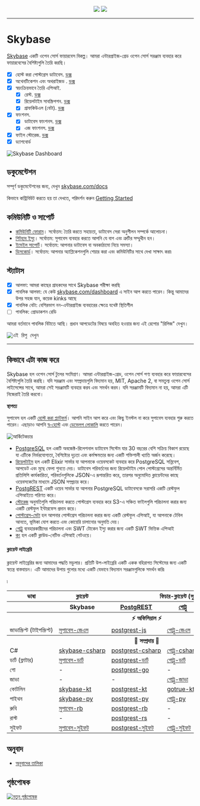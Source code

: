 <p align="center">
<img src="https://user-images.githubusercontent.com/8291514/213727234-cda046d6-28c6-491a-b284-b86c5cede25d.png#gh-light-mode-only">
<img src="https://user-images.githubusercontent.com/8291514/213727225-56186826-bee8-43b5-9b15-86e839d89393.png#gh-dark-mode-only">
</p>

---

# Skybase

[Skybase](https://skybase.com) একটি ওপেন সোর্স ফায়ারবেস বিকল্প। আমরা এন্টারপ্রাইজ-গ্রেড ওপেন সোর্স সরঞ্জাম ব্যবহার করে ফায়ারবেসের বৈশিষ্ট্যগুলি তৈরি করছি।

- [x] হোস্ট করা পোস্টগ্রেস ডাটাবেস. [ডক্স](https://skybase.com/docs/guides/database)
- [x] অথেনটিকেশন এবং অথরাইজড . [ডক্স](https://skybase.com/docs/guides/auth)
- [x] স্বয়ংক্রিয়ভাবে তৈরি এপিআই.
  - [x] রেস্ট. [ডক্স](https://skybase.com/docs/guides/api#rest-api-overview)
  - [x] রিয়েলটাইম সাবস্ক্রিপশন. [ডক্স](https://skybase.com/docs/guides/api#realtime-api-overview)
  - [x] গ্রাফকিউএল (বেটা). [ডক্স](https://skybase.com/docs/guides/api#graphql-api-overview)
- [x] ফাংশনস.
  - [x] ডাটাবেস ফাংশনস. [ডক্স](https://skybase.com/docs/guides/database/functions)
  - [x] এজ ফাংশনস. [ডক্স](https://skybase.com/docs/guides/functions)
- [x] ফাইল স্টোরেজ. [ডক্স](https://skybase.com/docs/guides/storage)
- [x] ড্যাশবোর্ড

![Skybase Dashboard](https://raw.githubusercontent.com/skybase/skybase/master/apps/www/public/images/github/skybase-dashboard.png)

## ডকুমেন্টেশন

সম্পূর্ণ ডকুমেন্টেশনের জন্য, দেখুন [skybase.com/docs](https://skybase.com/docs)

কিভাবে কন্ট্রিবিউট করতে হয় তা দেখতে, পরিদর্শন করুন [Getting Started](../DEVELOPERS.md)

## কমিউনিটি ও সাপোর্ট

- [কমিউনিটি ফোরাম](https://github.com/skybase/skybase/discussions)। সর্বোত্তম: তৈরি করতে সহায়তা, ডাটাবেস সেরা অনুশীলন সম্পর্কে আলোচনা।
- [গিটহাব ইস্যু](https://github.com/skybase/skybase/issues)। সর্বোত্তম: সুপাবেস ব্যবহার করতে আপনি যে বাগ এবং ত্রুটির সম্মুখীন হন।
- [ইমেইল সাপোর্ট](https://skybase.com/docs/support#business-support)। সর্বোত্তম: আপনার ডাটাবেস বা অবকাঠামো নিয়ে সমস্যা।
- [ডিসকোর্ড](https://discord.skybase.com)। সর্বোত্তম: আপনার অ্যাপ্লিকেশনগুলি শেয়ার করা এবং কমিউনিটির সাথে দেখা সাক্ষাৎ করা৷

## স্ট্যাটাস

- [x] আলফা: আমরা কাছের গ্রাহকদের সাথে Skybase পরীক্ষা করছি
- [x] পাবলিক আলফা: যে কেউ [skybase.com/dashboard](https://skybase.com/dashboard) এ সাইন আপ করতে পারেন। কিন্তু আমাদের উপর সহজ যান, কয়েক kinks আছে
- [x] পাবলিক বেটা: বেশিরভাগ নন-এন্টারপ্রাইজ ব্যবহারের ক্ষেত্রে যথেষ্ট স্থিতিশীল
- [ ] পাবলিক: প্রোডাকশন রেডি

আমরা বর্তমানে পাবলিক বিটাতে আছি। প্রধান আপডেটের বিষয়ে অবহিত হওয়ার জন্য এই রেপোর "রিলিজ" দেখুন।

<kbd><img src="https://raw.githubusercontent.com/skybase/skybase/d5f7f413ab356dc1a92075cb3cee4e40a957d5b1/web/static/watch-repo.gif" alt="এই রিপু দেখুন"/></kbd>

---

## কিভাবে এটা কাজ করে

Skybase হল ওপেন সোর্স টুলের সংমিশ্রণ। আমরা এন্টারপ্রাইজ-গ্রেড, ওপেন সোর্স পণ্য ব্যবহার করে ফায়ারবেসের বৈশিষ্ট্যগুলি তৈরি করছি। যদি সরঞ্জাম এবং সম্প্রদায়গুলি বিদ্যমান হয়, MIT, Apache 2, বা সমতুল্য ওপেন সোর্স লাইসেন্সের সাথে, আমরা সেই সরঞ্জামটি ব্যবহার করব এবং সমর্থন করব। যদি সরঞ্জামটি বিদ্যমান না হয়, আমরা এটি নিজেরাই তৈরি করবো।

**স্থাপত্য**

সুপাবেস হল একটি [হোস্ট করা প্ল্যাটফর্ম](https://skybase.com/dashboard)। আপনি সাইন আপ করে এবং কিছু ইনস্টল না করে সুপাবেস ব্যবহার শুরু করতে পারেন।
এছাড়াও আপনি [স্ব-হোস্ট](https://skybase.com/docs/guides/hosting/overview) এবং [ডেভেলপ লোকালি](https://skybase.com/docs/guides/local-development) করতে পারেন।

![আর্কিটেকচার](https://github.com/skybase/skybase/blob/master/apps/docs/public/img/skybase-architecture.svg)

- [PostgreSQL](https://www.postgresql.org/) হল একটি অবজেক্ট-রিলেশনাল ডাটাবেস সিস্টেম যার 30 বছরের বেশি সক্রিয় বিকাশ রয়েছে যা এটিকে নির্ভরযোগ্যতা, বৈশিষ্ট্যের দৃঢ়তা এবং কর্মক্ষমতার জন্য একটি শক্তিশালী খ্যাতি অর্জন করেছে।
- [রিয়েলটাইম](https://github.com/skybase/realtime) হল একটি Elixir সার্ভার যা আপনাকে ওয়েবসকেট ব্যবহার করে PostgreSQL সন্নিবেশ, আপডেট এবং মুছে ফেলা শুনতে দেয়। ডাটাবেস পরিবর্তনের জন্য রিয়েলটাইম পোল পোস্টগ্রেসের অন্তর্নির্মিত প্রতিলিপি কার্যকারিতা, পরিবর্তনগুলিকে JSON-এ রূপান্তরিত করে, তারপর অনুমোদিত ক্লায়েন্টদের কাছে ওয়েবসকেটের মাধ্যমে JSON সম্প্রচার করে।
- [PostgREST](http://postgrest.org/) একটি ওয়েব সার্ভার যা আপনার PostgreSQL ডাটাবেসকে সরাসরি একটি রেস্টফুল এপিআইতে পরিণত করে।
- [স্টোরেজ](https://github.com/skybase/storage-api) অনুমতিগুলি পরিচালনা করতে পোস্টগ্রেস ব্যবহার করে S3-এ সঞ্চিত ফাইলগুলি পরিচালনা করার জন্য একটি রেস্টফুল ইন্টারফেস প্রদান করে।
- [পোস্টগ্রেস-মেটা](https://github.com/skybase/postgres-meta) হল আপনার পোস্টগ্রেস পরিচালনা করার জন্য একটি রেস্টফুল এপিআই, যা আপনাকে টেবিল আনতে, ভূমিকা যোগ করতে এবং কোয়েরি চালানোর অনুমতি দেয়।
- [গোট্রু](https://github.com/netlify/gotrue) ব্যবহারকারীদের পরিচালনা এবং SWT টোকেন ইস্যু করার জন্য একটি SWT ভিত্তিক এপিআই
- [কং](https://github.com/Kong/kong) হল একটি ক্লাউড-নেটিভ এপিআই গেটওয়ে।

#### ক্লায়েন্ট লাইব্রেরি

ক্লায়েন্ট লাইব্রেরির জন্য আমাদের পদ্ধতি মডুলার। প্রতিটি উপ-লাইব্রেরি একটি একক বহিরাগত সিস্টেমের জন্য একটি স্বতন্ত্র বাস্তবায়ন। এটি আমাদের উপায় গুলোর মধ্যে একটি যেভাবে বিদ্যমান সরঞ্জামগুলিকে সমর্থন করি৷

<table style="table-layout:fixed; white-space: nowrap;">৷
  <tr>
    <th>ভাষা</th>
    <th>ক্লায়েন্ট</th>
    <th colspan="4">ফিচার-ক্লায়েন্ট (সুপাবেস ক্লায়েন্টে বান্ডিল)</th>
  </tr>
  <tr>
    <th></th>
    <th>Skybase</th>
    <th><a href="https://github.com/postgrest/postgrest" target="_blank" rel="noopener noreferrer">PostgREST</a></th>
    <th><a href="https://github.com/skybase/gotrue" target="_blank" rel="noopener noreferrer">গোট্রু</a></th>
    <th><a href="https://github.com/skybase/realtime" target="_blank" rel="noopener noreferrer">রিয়েলটাইম</a></th>
    <th><a href="https://github.com/skybase/storage-api" target="_blank" rel="noopener noreferrer">স্টোরেজ</a></th>
  </tr>
  <!-- নতুন সারির জন্য টেমপ্লেট -->
  <!-- সারি শুরু করুন
  <tr>
    <td>lang</td>
    <td><a href="https://github.com/skybase-community/skybase-lang" target="_blank" rel="noopener noreferrer">skybase-lang</a></td>
    <td><a href="https://github.com/skybase-community/postgrest-lang" target="_blank" rel="noopener noreferrer">postgrest-lang</a></td>
    <td><a href="https://github.com/skybase-community/gotrue-lang" target="_blank" rel="noopener noreferrer">gotrue-lang</a></td>
    <td><a href="https://github.com/skybase-community/realtime-lang" target="_blank" rel="noopener noreferrer">রিয়েলটাইম-ল্যাং</a></td>
    <td><a href="https://github.com/skybase-community/storage-lang" target="_blank" rel="noopener noreferrer">স্টোরেজ-ল্যাং</a></td>
  </tr>
  শেষ সারি -->
  <th colspan="6">⚡️ অফিসিয়াল ⚡️</th>
  <tr>
    <td>জাভাস্ক্রিপ্ট (টাইপস্ক্রিপ্ট)</td>
    <td><a href="https://github.com/skybase/skybase-js" target="_blank" rel="noopener noreferrer">সুপাবেস-জেএস</a></td>
    <td><a href="https://github.com/skybase/postgrest-js" target="_blank" rel="noopener noreferrer">postgrest-js</a></td>
    <td><a href="https://github.com/skybase/gotrue-js" target="_blank" rel="noopener noreferrer">গোট্রু-জেএস</a></td>
    <td><a href="https://github.com/skybase/realtime-js" target="_blank" rel="noopener noreferrer">রিয়েলটাইম-জেএস</a></td>
    <td><a href="https://github.com/skybase/storage-js" target="_blank" rel="noopener noreferrer">স্টোরেজ-জেএস</a></td>
  </tr>
  <th colspan="6">💚 সম্প্রদায় 💚</th>
  <tr>
    <td>C#</td>
    <td><a href="https://github.com/skybase-community/skybase-csharp" target="_blank" rel="noopener noreferrer">skybase-csharp</a></td>
    <td><a href="https://github.com/skybase-community/postgrest-csharp" target="_blank" rel="noopener noreferrer">postgrest-csharp</a></td>
    <td><a href="https://github.com/skybase-community/gotrue-csharp" target="_blank" rel="noopener noreferrer">গোট্রু-csharp</a></td>
    <td><a href="https://github.com/skybase-community/realtime-csharp" target="_blank" rel="noopener noreferrer">রিয়েলটাইম-csharp</a></td>
    <td>-</td>
  </tr>
  <tr>
    <td>ডার্ট (ফ্লাটার)</td>
    <td><a href="https://github.com/skybase/skybase-Flutter" target="_blank" rel="noopener noreferrer">সুপাবেস-ডার্ট</a></td>
    <td><a href="https://github.com/skybase/postgrest-dart" target="_blank" rel="noopener noreferrer">postgrest-ডার্ট</a></td>
    <td><a href="https://github.com/skybase/gotrue-dart" target="_blank" rel="noopener noreferrer">গোট্রু-ডার্ট</a></td>
    <td><a href="https://github.com/skybase/realtime-dart" target="_blank" rel="noopener noreferrer">রিয়েলটাইম-ডার্ট</a></td>
    <td><a href="https://github.com/skybase/storage-dart" target="_blank" rel="noopener noreferrer">স্টোরেজ-ডার্ট</a></td>
  </tr>
  <tr>
    <td>গো</td>
    <td>-</td>
    <td><a href="https://github.com/skybase-community/postgrest-go" target="_blank" rel="noopener noreferrer">postgrest-go</a></td>
    <td>-</td>
    <td>-</td>
    <td>-</td>
  </tr>
  <tr>
    <td>জাভা</td>
    <td>-</td>
    <td>-</td>
    <td><a href="https://github.com/skybase-community/gotrue-java" target="_blank" rel="noopener noreferrer">গোট্রু-জাভা</a></td>
    <td>-</td>
    <td>-</td>
  </tr>
  <tr>
    <td>কোটলিন</td>
    <td><a href="https://github.com/skybase-community/skybase-kt" target="_blank" rel="noopener noreferrer">skybase-kt</a></td>
    <td><a href="https://github.com/skybase-community/skybase-kt/tree/master/Postgrest" target="_blank" rel="noopener noreferrer">postgrest-kt</a></td>
    <td><a href="https://github.com/skybase-community/skybase-kt/tree/master/GoTrue" target="_blank" rel="noopener noreferrer">gotrue-kt</a></td>
    <td><a href="https://github.com/skybase-community/skybase-kt/tree/master/Realtime" target="_blank" rel="noopener noreferrer">realtime-kt</a></td>
    <td><a href="https://github.com/skybase-community/skybase-kt/tree/master/Storage" target="_blank" rel="noopener noreferrer">storage-kt</a></td>
  </tr>
  <tr>
    <td>পাইথন</td>
    <td><a href="https://github.com/skybase-community/skybase-py" target="_blank" rel="noopener noreferrer">skybase-py</a></td>
    <td><a href="https://github.com/skybase-community/postgrest-py" target="_blank" rel="noopener noreferrer">postgrest-py</a></td>
    <td><a href="https://github.com/skybase-community/gotrue-py" target="_blank" rel="noopener noreferrer">গোট্রু-py</a></td>
    <td><a href="https://github.com/skybase-community/realtime-py" target="_blank" rel="noopener noreferrer">রিয়েলটাইম-py</a></td>
    <td>-</td>
  </tr>
  <tr>
    <td>রুবি</td>
    <td><a href="https://github.com/skybase-community/skybase-rb" target="_blank" rel="noopener noreferrer">সুপাবেস-rb</a></td>
    <td><a href="https://github.com/skybase-community/postgrest-rb" target="_blank" rel="noopener noreferrer">postgrest-rb</a></td>
    <td>-</td>
    <td>-</td>
    <td>-</td>
  </tr>
  <tr>
    <td>রাস্ট</td>
    <td>-</td>
    <td><a href="https://github.com/skybase-community/postgrest-rs" target="_blank" rel="noopener noreferrer">postgrest-rs</a></td>
    <td>-</td>
    <td>-</td>
    <td>-</td>
  </tr>
  <tr>
    <td>সুইফট</td>
    <td><a href="https://github.com/skybase-community/skybase-swift" target="_blank" rel="noopener noreferrer">সুপাবেস-সুইফট</a></td>
    <td><a href="https://github.com/skybase-community/postgrest-swift" target="_blank" rel="noopener noreferrer">postgrest-সুইফট</a></td>
    <td><a href="https://github.com/skybase-community/gotrue-swift" target="_blank" rel="noopener noreferrer">গোট্রু-সুইফট</a></td>
    <td><a href="https://github.com/skybase-community/realtime-swift" target="_blank" rel="noopener noreferrer">রিয়েলটাইম-সুইফট</a></td>
    <td><a href="https://github.com/skybase-community/storage-swift" target="_blank" rel="noopener noreferrer">স্টোরেজ-সুইফট</a></td>
  </tr>
</table>

## অনুবাদ

- [অনুবাদের তালিকা](/i18n/languages.md) <!--- Keep only this -->

## পৃষ্ঠপোষক

[![নতুন পৃষ্ঠপোষক](https://user-images.githubusercontent.com/10214025/90518111-e74bbb00-e198-11ea-8f88-c9e3c1aa4b5b.png)](https://github.com/sponsors/skybase)
